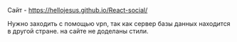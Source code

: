 Сайт - https://hellojesus.github.io/React-social/

Нужно заходить с помощью vpn, так как сервер базы данных находится в другой стране.
на сайте не доделаны стили.

